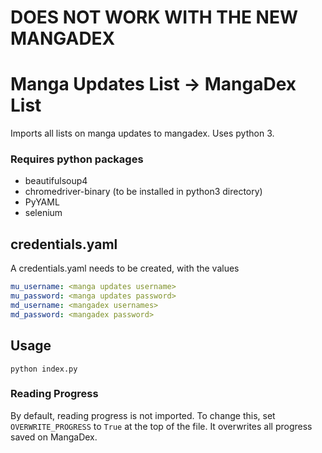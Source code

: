 # DOES NOT WORK WITH THE NEW MANGADEX

# Manga Updates List -> MangaDex List

Imports all lists on manga updates to mangadex. Uses python 3.

### Requires python packages

- beautifulsoup4
- chromedriver-binary (to be installed in python3 directory)
- PyYAML
- selenium

## credentials.yaml

A credentials.yaml needs to be created, with the values

```yaml
mu_username: <manga updates username>
mu_password: <manga updates password>
md_username: <mangadex usernames>
md_password: <mangadex password>
```

## Usage

`python index.py`

### Reading Progress

By default, reading progress is not imported. To change this, set `OVERWRITE_PROGRESS` to `True` at the top of the file. It overwrites all progress saved on MangaDex.
